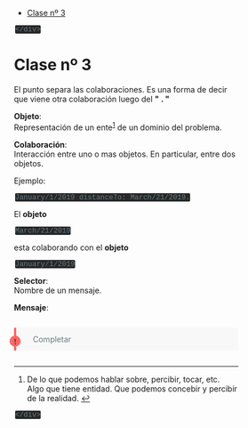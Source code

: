 <!DOCTYPE html>
<html>

<head>
  <meta charset="utf-8">
  <meta name="viewport" content="width=device-width, initial-scale=1.0">
  <title>Clase III</title>
  <link rel="stylesheet" href="https://stackedit.io/style.css" />
  <style>
  @import url("https://fonts.googleapis.com/css?family=Roboto+Mono|Source+Sans+Pro:300,400,600");
* {
  -webkit-font-smoothing: antialiased;
  -webkit-overflow-scrolling: touch;
  -webkit-tap-highlight-color: rgba(0,0,0,0);
  -webkit-text-size-adjust: none;
  -webkit-touch-callout: none;
  box-sizing: border-box;
}
p.tip {
  background-color: #282828;
  color: #657b83;
}
p.tip {
  background-color: #f8f8f8;
  border-bottom-right-radius: 2px;
  border-left: 4px solid #f66;
  border-top-right-radius: 2px;
  margin: 2em 0;
  padding: 12px 24px 12px 30px;
  position: relative;
}
p.tip:before {
  background-color: #f66;
  border-radius: 100%;
  color: #3f3f3f;
  content: '!';
  font-family: 'Dosis', 'Source Sans Pro', 'Helvetica Neue', Arial, sans-serif;
  font-size: 14px;
  font-weight: bold;
  left: -12px;
  line-height: 20px;
  position: absolute;
  height: 20px;
  width: 20px;
  text-align: center;
  top: 14px;
}
p.tip code {
  background-color: #efefef;
}
p.tip em {
  color: #c8c8c8;
}
p.warn {
  background: rgba(234,111,90,0.1);
  border-radius: 2px;
  padding: 1rem;
}
code {
  background-color: #282828;
  border-radius: 2px;
  color: #657b83;
  font-family: 'Roboto Mono', Monaco, courier, monospace;
  font-size: 0.8rem;
  margin: 0 2px;
  padding: 3px 5px;
  white-space: pre-wrap;
}
  </style>
</head>

<body class="stackedit">
  <div class="stackedit__left">
    <div class="stackedit__toc">
      
<ul>
<li><a href="#clase-nº-3">Clase nº 3</a></li>
</ul>

    </div>
  </div>
  <div class="stackedit__right">
    <div class="stackedit__html">
      <h1 id="clase-nº-3">Clase nº 3</h1>
<p>El punto separa las colaboraciones. Es una forma de decir que viene otra colaboración luego del <strong>" . "</strong></p>
<p><strong>Objeto</strong>:<br>
Representación de un ente<sup class="footnote-ref"><a href="#fn1" id="fnref1">1</a></sup> de un dominio del problema.</p>
<p><strong>Colaboración</strong>:<br>
Interacción entre uno o mas objetos. En particular, entre dos objetos.</p>
<p>Ejemplo:</p>
<pre class=" language-smalltalk"><code class="prism  language-smalltalk">January<span class="token operator">/</span><span class="token number">1</span><span class="token operator">/</span><span class="token number">2019</span> distanceTo<span class="token punctuation">:</span> March<span class="token operator">/</span><span class="token number">21</span><span class="token operator">/</span><span class="token number">2019</span><span class="token punctuation">.</span>
</code></pre>
<p>El <strong>objeto</strong></p>
<pre class=" language-smalltalk"><code class="prism  language-smalltalk">March<span class="token operator">/</span><span class="token number">21</span><span class="token operator">/</span><span class="token number">2019</span>
</code></pre>
<p>esta colaborando con el <strong>objeto</strong></p>
<pre class=" language-smalltalk"><code class="prism  language-smalltalk">January<span class="token operator">/</span><span class="token number">1</span><span class="token operator">/</span><span class="token number">2019</span>
</code></pre>
<p><strong>Selector</strong>:<br>
Nombre de un mensaje.</p>
<p><strong>Mensaje</strong>:</p>
<p class="tip">Completar</p>
<hr class="footnotes-sep">
<section class="footnotes">
<ol class="footnotes-list">
<li id="fn1" class="footnote-item"><p>De lo que podemos hablar sobre, percibir, tocar, etc. Algo que tiene entidad. Que podemos concebir y percibir de la realidad. <a href="#fnref1" class="footnote-backref">↩︎</a></p>
</li>
</ol>
</section>

    </div>
  </div>
</body>

</html>
